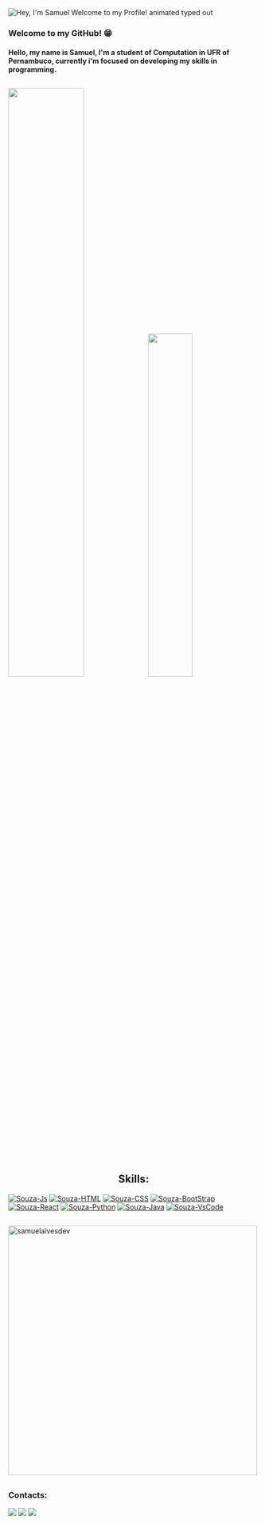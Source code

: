 <img src="https://readme-typing-svg.demolab.com?font=Operator+Mono&size=37&duration=2800&pause=2000&color=FAFAFA&center=true&vCenter=true&width=940&height=50&lines=Hey%2C+I'm+Samuel.+Welcome+to+my+Profile!" align="middle" alt="Hey, I'm Samuel Welcome to my Profile! animated typed out">

<br>

### Welcome to my GitHub! :grin:
   
#### Hello, my name is Samuel, I'm a student of Computation in UFR of Pernambuco, currently i'm focused on developing my skills in programming.
##


<img width="55%" src="https://github-readme-stats.vercel.app/api?username=SamuelAlvesDev&show_icons=true&theme=transparent"> <img width="42%" src="https://github-readme-stats.vercel.app/api/top-langs/?username=SamuelAlvesDev&layout=compact&show_icons=true&theme=transparent">

<div style="display: inline_block">
 <h2 align="Center">Skills:</h2>
<!--   <a href="https://www.linkedin.com/in/samuel-alves-96813620b" target="_blank"><img align="top" alt="Souza-TypeScript" src="https://img.shields.io/badge/TypeScript-007ACC?style=for-the-badge&logo=typescript&logoColor=white"> -->
  <a href="https://www.linkedin.com/in/samuel-alves-96813620b" target="_blank"><img align="top" alt="Souza-Js" src="https://img.shields.io/badge/JavaScript-F7DF1E?style=for-the-badge&logo=javascript&logoColor=black"></a>
  <a href="https://www.linkedin.com/in/samuel-alves-96813620b" target="_blank"><img align="top" alt="Souza-HTML" src="https://img.shields.io/badge/HTML5-E34F26?style=for-the-badge&logo=html5&logoColor=white"></a>
  <a href="https://www.linkedin.com/in/samuel-alves-96813620b" target="_blank"><img align="top" alt="Souza-CSS" src="https://img.shields.io/badge/CSS3-1572B6?style=for-the-badge&logo=css3&logoColor=white"></a>
  <a href="https://www.linkedin.com/in/samuel-alves-96813620b" target="_blank"><img align="top" alt="Souza-BootStrap" src="https://img.shields.io/badge/Bootstrap-563D7C?style=for-the-badge&logo=bootstrap&logoColor=white"></a>
  <a href="https://www.linkedin.com/in/samuel-alves-96813620b" target="_blank"><img align="top" alt="Souza-React" src="https://img.shields.io/badge/React-20232A?style=for-the-badge&logo=react&logoColor=61DAFB"></a>
  <a href="https://www.linkedin.com/in/samuel-alves-96813620b" target="_blank"><img align="top" alt="Souza-Python" src="https://img.shields.io/badge/Python-14354C?style=for-the-badge&logo=python&logoColor=white"></a>
  <a href="https://www.linkedin.com/in/samuel-alves-96813620b" target="_blank"><img align="top" alt="Souza-Java" src="https://img.shields.io/badge/Java-ED8B00?style=for-the-badge"></a>
<!--    <a href="https://www.linkedin.com/in/samuel-alves-96813620b" target="_blank"><img align="top" alt="Souza-NodeJS" src="https://img.shields.io/badge/Node.js-43853D?style=for-the-badge&logo=node.js&logoColor=white"></a> -->
<!--   <a href="https://www.linkedin.com/in/samuel-alves-96813620b" target="_blank"><img align="top" alt="Souza-Angular" src="https://img.shields.io/badge/Angular-DD0031?style=for-the-badge&logo=angular&logoColor=white"></a> -->
<!--   <a href="https://www.linkedin.com/in/samuel-alves-96813620b" target="_blank"><img align="top" alt="Souza-MongoDB" src="https://img.shields.io/badge/MongoDB-4EA94B?style=for-the-badge&logo=mongodb&logoColor=white"></a> -->
<!--   <a href="https://www.linkedin.com/in/samuel-alves-96813620b" target="_blank"><img align="top" alt="Souza-AWS" src="https://img.shields.io/badge/Amazon_AWS-232F3E?style=for-the-badge&logo=amazon-aws&logoColor=white"></a> -->
<!--   <a href="https://www.linkedin.com/in/samuel-alves-96813620b" target="_blank"><img align="top" alt="Souza-Docker" src="https://img.shields.io/badge/Docker-2496ED?style=for-the-badge&logo=docker&logoColor=white"></a> -->
<!--   <a href="https://www.linkedin.com/in/samuel-alves-96813620b" target="_blank"><img align="top" alt="Souza-PostgreSQL" src="https://img.shields.io/badge/PostgreSQL-316192?style=for-the-badge&logo=postgresql&logoColor=white"></a> -->
  <a href="https://www.linkedin.com/in/samuel-alves-96813620b" target="_blank"><img align="top" alt="Souza-VsCode" src="https://img.shields.io/badge/Vscode-2496ED?style=for-the-badge&logo=visualstudio&logoColor=blue&color=white"></a>
  
  
  
##
  
   <img heigh="400" width="500" align="center" src="https://github-readme-streak-stats.herokuapp.com/?user=samuelalvesdev&theme=transparent" alt="samuelalvesdev" />
   
   ##

   <h3>Contacts:</h3>
  <a href="https://instagram.com/_smueelx" target="_blank"><img src="https://img.shields.io/badge/-Instagram-%23E4405F?style=for-the-badge&logo=instagram&logoColor=white" target="_blank"></a>
  <a href = "mailto:samuel.alvessouza@ufrpe.br"><img src="https://img.shields.io/badge/-Gmail-%23333?style=for-the-badge&logo=gmail&logoColor=red" target="_blank"></a>
  <a href="https://www.linkedin.com/in/samuel-alves-96813620b" target="_blank"><img src="https://img.shields.io/badge/-LinkedIn-%230077B5?style=for-the-badge&logo=linkedin&logoColor=white" target="_blank"></a>
             
</div> 

   





